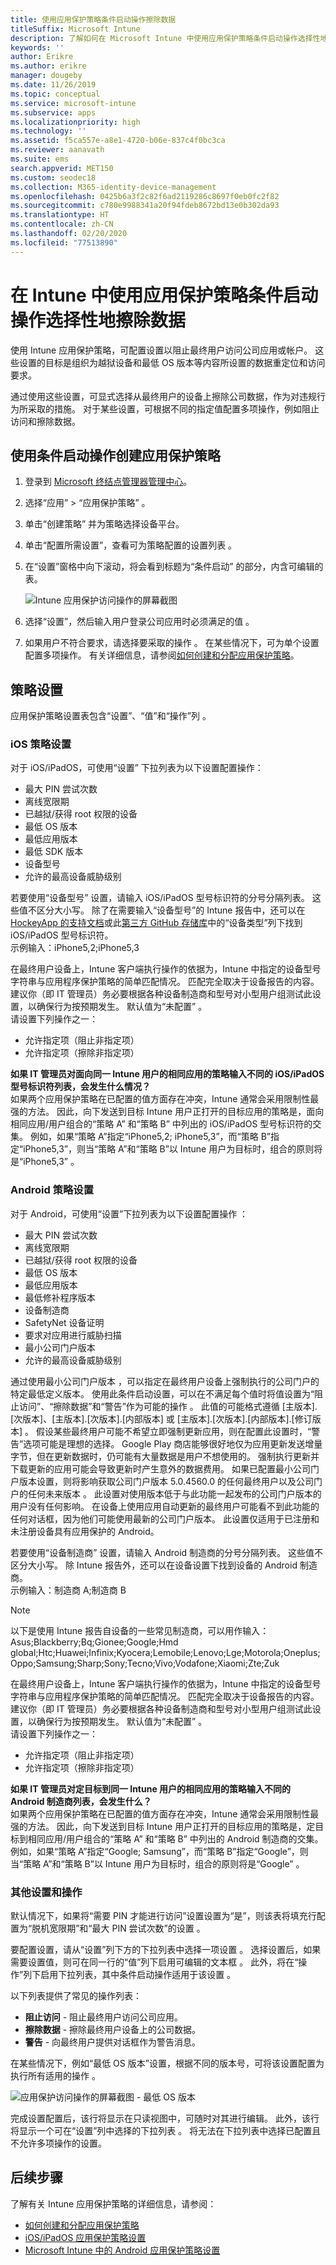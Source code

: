 ```yaml
---
title: 使用应用保护策略条件启动操作擦除数据
titleSuffix: Microsoft Intune
description: 了解如何在 Microsoft Intune 中使用应用保护策略条件启动操作选择性地擦除数据。
keywords: ''
author: Erikre
ms.author: erikre
manager: dougeby
ms.date: 11/26/2019
ms.topic: conceptual
ms.service: microsoft-intune
ms.subservice: apps
ms.localizationpriority: high
ms.technology: ''
ms.assetid: f5ca557e-a8e1-4720-b06e-837c4f0bc3ca
ms.reviewer: aanavath
ms.suite: ems
search.appverid: MET150
ms.custom: seodec18
ms.collection: M365-identity-device-management
ms.openlocfilehash: 0425b6a3f2c82f6ad2119286c8697f0eb0fc2f82
ms.sourcegitcommit: c780e9988341a20f94fdeb8672bd13e0b302da93
ms.translationtype: HT
ms.contentlocale: zh-CN
ms.lasthandoff: 02/20/2020
ms.locfileid: "77513890"
---
```

# <a name="selectively-wipe-data-using-app-protection-policy-conditional-launch-actions-in-intune"></a>在 Intune 中使用应用保护策略条件启动操作选择性地擦除数据

使用 Intune 应用保护策略，可配置设置以阻止最终用户访问公司应用或帐户。 这些设置的目标是组织为越狱设备和最低 OS 版本等内容所设置的数据重定位和访问要求。
 
通过使用这些设置，可显式选择从最终用户的设备上擦除公司数据，作为对违规行为所采取的措施。 对于某些设置，可根据不同的指定值配置多项操作，例如阻止访问和擦除数据。

## <a name="create-an-app-protection-policy-using-conditional-launch-actions"></a>使用条件启动操作创建应用保护策略

1. 登录到 [Microsoft 终结点管理器管理中心](https://go.microsoft.com/fwlink/?linkid=2109431)。
2. 选择“应用” > “应用保护策略”   。
3. 单击“创建策略”  并为策略选择设备平台。 
4. 单击“配置所需设置”，查看可为策略配置的设置列表  。 
5. 在“设置”窗格中向下滚动，将会看到标题为“条件启动”  的部分，内含可编辑的表。

    ![Intune 应用保护访问操作的屏幕截图](./media/app-protection-policies-access-actions/apps-selective-wipe-access-actions01.png)

6. 选择“设置”，然后输入用户登录公司应用时必须满足的值   。 
7. 如果用户不符合要求，请选择要采取的操作  。 在某些情况下，可为单个设置配置多项操作。 有关详细信息，请参阅[如何创建和分配应用保护策略](app-protection-policies.md)。

## <a name="policy-settings"></a>策略设置 

应用保护策略设置表包含“设置”、“值”和“操作”列    。

### <a name="ios-policy-settings"></a>iOS 策略设置
对于 iOS/iPadOS，可使用“设置”  下拉列表为以下设置配置操作：
- 最大 PIN 尝试次数
- 离线宽限期
- 已越狱/获得 root 权限的设备
- 最低 OS 版本
- 最低应用版本
- 最低 SDK 版本
- 设备型号
- 允许的最高设备威胁级别

若要使用“设备型号”  设置，请输入 iOS/iPadOS 型号标识符的分号分隔列表。 这些值不区分大小写。 除了在需要输入“设备型号”的 Intune 报告中，还可以在 [HockeyApp 的支持文档](https://support.hockeyapp.net/kb/client-integration-ios-mac-os-x-tvos/ios-device-types)或此[第三方 GitHub 存储库](https://gist.github.com/adamawolf/3048717)中的“设备类型”列下找到 iOS/iPadOS 型号标识符。<br>
示例输入：iPhone5,2;iPhone5,3 

在最终用户设备上，Intune 客户端执行操作的依据为，Intune 中指定的设备型号字符串与应用程序保护策略的简单匹配情况。 匹配完全取决于设备报告的内容。 建议你（即 IT 管理员）务必要根据各种设备制造商和型号对小型用户组测试此设置，以确保行为按预期发生。 默认值为“未配置”  。<br>
请设置下列操作之一： 
- 允许指定项（阻止非指定项）
- 允许指定项（擦除非指定项）

**如果 IT 管理员对面向同一 Intune 用户的相同应用的策略输入不同的 iOS/iPadOS 型号标识符列表，会发生什么情况？**<br>
如果两个应用保护策略在已配置的值方面存在冲突，Intune 通常会采用限制性最强的方法。 因此，向下发送到目标 Intune 用户正打开的目标应用的策略是，面向相同应用/用户组合的“策略 A”  和“策略 B”  中列出的 iOS/iPadOS 型号标识符的交集。 例如，如果“策略 A”指定“iPhone5,2; iPhone5,3”，而“策略 B”指定“iPhone5,3”，则当“策略 A”和“策略 B”以 Intune 用户为目标时，组合的原则将是“iPhone5,3”     。 

### <a name="android-policy-settings"></a>Android 策略设置

对于 Android，可使用“设置”下拉列表为以下设置配置操作  ：
- 最大 PIN 尝试次数
- 离线宽限期
- 已越狱/获得 root 权限的设备
- 最低 OS 版本
- 最低应用版本
- 最低修补程序版本
- 设备制造商
- SafetyNet 设备证明
- 要求对应用进行威胁扫描
- 最小公司门户版本
- 允许的最高设备威胁级别

通过使用最小公司门户版本  ，可以指定在最终用户设备上强制执行的公司门户的特定最低定义版本。 使用此条件启动设置，可以在不满足每个值时将值设置为“阻止访问”、“擦除数据”和“警告”作为可能的操作    。 此值的可能格式遵循 [主版本].[次版本]、[主版本].[次版本].[内部版本] 或 [主版本].[次版本].[内部版本].[修订版本]    。 假设某些最终用户可能不希望立即强制更新应用，则在配置此设置时，“警告”选项可能是理想的选择。 Google Play 商店能够很好地仅为应用更新发送增量字节，但在更新数据时，仍可能有大量数据是用户不想使用的。 强制执行更新并下载更新的应用可能会导致更新时产生意外的数据费用。 如果已配置最小公司门户版本设置，则将影响获取公司门户版本 5.0.4560.0 的任何最终用户以及公司门户的任何未来版本  。 此设置对使用版本低于与此功能一起发布的公司门户版本的用户没有任何影响。 在设备上使用应用自动更新的最终用户可能看不到此功能的任何对话框，因为他们可能使用最新的公司门户版本。 此设置仅适用于已注册和未注册设备具有应用保护的 Android。

若要使用“设备制造商”  设置，请输入 Android 制造商的分号分隔列表。 这些值不区分大小写。 除 Intune 报告外，还可以在设备设置下找到设备的 Android 制造商。 <br>
示例输入：制造商 A;制造商 B  

>[!NOTE]
> 以下是使用 Intune 报告自设备的一些常见制造商，可以用作输入：Asus;Blackberry;Bq;Gionee;Google;Hmd global;Htc;Huawei;Infinix;Kyocera;Lemobile;Lenovo;Lge;Motorola;Oneplus;Oppo;Samsung;Sharp;Sony;Tecno;Vivo;Vodafone;Xiaomi;Zte;Zuk

在最终用户设备上，Intune 客户端执行操作的依据为，Intune 中指定的设备型号字符串与应用程序保护策略的简单匹配情况。 匹配完全取决于设备报告的内容。 建议你（即 IT 管理员）务必要根据各种设备制造商和型号对小型用户组测试此设置，以确保行为按预期发生。 默认值为“未配置”  。<br>
请设置下列操作之一： 
- 允许指定项（阻止非指定项）
- 允许指定项（擦除非指定项）

**如果 IT 管理员对定目标到同一 Intune 用户的相同应用的策略输入不同的 Android 制造商列表，会发生什么？**<br>
如果两个应用保护策略在已配置的值方面存在冲突，Intune 通常会采用限制性最强的方法。 因此，向下发送到目标 Intune 用户正打开的目标应用的策略是，定目标到相同应用/用户组合的“策略 A”  和“策略 B”  中列出的 Android 制造商的交集。 例如，如果“策略 A”指定“Google; Samsung”，而“策略 B”指定“Google”，则当“策略 A”和“策略 B”以 Intune 用户为目标时，组合的原则将是“Google”     。 

### <a name="additional-settings-and-actions"></a>其他设置和操作 

默认情况下，如果将“需要 PIN 才能进行访问”设置设置为“是”，则该表将填充行配置为“脱机宽限期”和“最大 PIN 尝试次数”的设置     。
 
要配置设置，请从“设置”列下方的下拉列表中选择一项设置  。 选择设置后，如果需要设置值，则可在同一行的“值”列下启用可编辑的文本框  。 此外，将在“操作”列下启用下拉列表，其中条件启动操作适用于该设置  。 

以下列表提供了常见的操作列表：
- **阻止访问** - 阻止最终用户访问公司应用。
- **擦除数据** - 擦除最终用户设备上的公司数据。
- **警告** - 向最终用户提供对话框作为警告消息。

在某些情况下，例如“最低 OS 版本”设置，根据不同的版本号，可将该设置配置为执行所有适用的操作  。 

![应用保护访问操作的屏幕截图 - 最低 OS 版本](./media/app-protection-policies-access-actions/apps-selective-wipe-access-actions05.png)

完成设置配置后，该行将显示在只读视图中，可随时对其进行编辑。 此外，该行将显示一个可在“设置”列中选择的下拉列表  。 将无法在下拉列表中选择已配置且不允许多项操作的设置。

## <a name="next-steps"></a>后续步骤

了解有关 Intune 应用保护策略的详细信息，请参阅：
- [如何创建和分配应用保护策略](app-protection-policies.md)
- [iOS/iPadOS 应用保护策略设置](app-protection-policy-settings-ios.md)
- [Microsoft Intune 中的 Android 应用保护策略设置](app-protection-policy-settings-android.md) 
